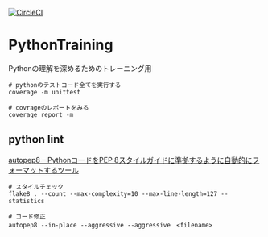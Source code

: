 [![CircleCI](https://circleci.com/gh/a1008u/PythonTraining/tree/master.svg?style=svg)](https://circleci.com/gh/a1008u/PythonTraining/tree/master)

# PythonTraining
Pythonの理解を深めるためのトレーニング用


```
# pythonのテストコード全てを実行する
coverage -m unittest

# covrageのレポートをみる
coverage report -m
```


## python lint
[autopep8 – PythonコードをPEP 8スタイルガイドに準拠するように自動的にフォーマットするツール](https://githubja.com/hhatto/autopep8)

```
# スタイルチェック
flake8 . --count --max-complexity=10 --max-line-length=127 --statistics

# コード修正
autopep8 --in-place --aggressive --aggressive　<filename>
```
